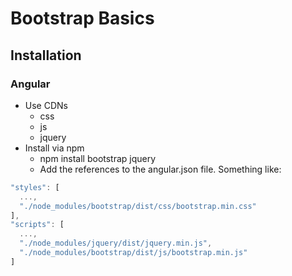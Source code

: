 # Bootstrap Basics

## Installation

### Angular
- Use CDNs
  - css
  - js
  - jquery
- Install via npm
  - npm install bootstrap jquery
  - Add the references to the angular.json file. Something like:
```javascript
"styles": [
  ...,
  "./node_modules/bootstrap/dist/css/bootstrap.min.css"
],
"scripts": [
  ...,
  "./node_modules/jquery/dist/jquery.min.js",
  "./node_modules/bootstrap/dist/js/bootstrap.min.js"
]
```